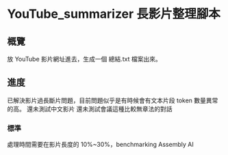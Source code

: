  # YouTube_summarizer  長影片整理腳本 

## 概覽

放 YouTube 影片網址進去，生成一個 總結.txt 檔案出來。

## 進度

已解決影片過長斷片問題，目前問題似乎是有時候會有文本片段 token 數量異常的高。
還未測試中文影片
還未測試會議這種比較無章法的對話

### 標準

處理時間需要在影片長度的 10%~30%，benchmarking Assembly AI





